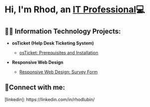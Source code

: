 

<h1>Hi, I'm Rhod, an <a href="(https://www.linkedin.com/in/rhodlubin/)">IT Professional</a>💻</h1>

<h2>👨‍💻 Information Technology Projects:</h2>

- <b>osTicket (Help Desk Ticketing System)</b>
  - [osTicket: Prerequisites and Installation](https://github.com/rlubin62/osticket-prereqs-install)
      
- <b>Responsive Web Design</b>

   - [Responsive Web Design: Survey Form](https://github.com/Rlubin62/Survey-Form-Project)


<h2>🤳Connect with me:</h2>
[linkedin]: https://linkedin.com/in/rhodlubin/






